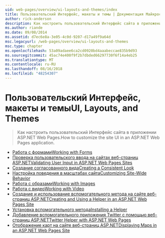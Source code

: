 ```yaml
---
uid: web-pages/overview/ui-layouts-and-themes/index
title: Пользовательский Интерфейс, макеты и темы | Документация Майкрософт
author: rick-anderson
description: Как настроить пользовательский Интерфейс сайта в приложении ASP.NET Web Pages.
ms.author: riande
ms.date: 09/08/2014
ms.assetid: d7ec6e8a-3e05-4c0d-9207-d17a49f9a64d
msc.legacyurl: /web-pages/overview/ui-layouts-and-themes
msc.type: chapter
ms.openlocfilehash: 53a09adaee6ca2cd0920bd4aaabeccae835b9d93
ms.sourcegitcommit: 45ac74e400f9f2b7dbded66297730f6f14a4eb25
ms.translationtype: MT
ms.contentlocale: ru-RU
ms.lasthandoff: 08/16/2018
ms.locfileid: "48254307"
---
```

<a name="ui-layouts-and-themes"></a><span data-ttu-id="7cefe-103">Пользовательский Интерфейс, макеты и темы</span><span class="sxs-lookup"><span data-stu-id="7cefe-103">UI, Layouts, and Themes</span></span>
====================
> <span data-ttu-id="7cefe-104">Как настроить пользовательский Интерфейс сайта в приложении ASP.NET Web Pages.</span><span class="sxs-lookup"><span data-stu-id="7cefe-104">How to customize the site UI in an ASP.NET Web Pages application.</span></span>


- [<span data-ttu-id="7cefe-105">Работа с формами</span><span class="sxs-lookup"><span data-stu-id="7cefe-105">Working with Forms</span></span>](4-working-with-forms.md)
- [<span data-ttu-id="7cefe-106">Проверка пользовательского ввода на сайтах веб-страниц ASP.NET</span><span class="sxs-lookup"><span data-stu-id="7cefe-106">Validating User Input in ASP.NET Web Pages Sites</span></span>](validating-user-input-in-aspnet-web-pages-sites.md)
- [<span data-ttu-id="7cefe-107">Создание согласованного вида</span><span class="sxs-lookup"><span data-stu-id="7cefe-107">Creating a Consistent Look</span></span>](3-creating-a-consistent-look.md)
- [<span data-ttu-id="7cefe-108">Настройка поведения в масштабах сайта</span><span class="sxs-lookup"><span data-stu-id="7cefe-108">Customizing Site-Wide Behavior</span></span>](18-customizing-site-wide-behavior.md)
- [<span data-ttu-id="7cefe-109">Работа с образами</span><span class="sxs-lookup"><span data-stu-id="7cefe-109">Working with Images</span></span>](9-working-with-images.md)
- [<span data-ttu-id="7cefe-110">Работа с видео</span><span class="sxs-lookup"><span data-stu-id="7cefe-110">Working with Video</span></span>](10-working-with-video.md)
- [<span data-ttu-id="7cefe-111">Создание и использование вспомогательного метода на сайте веб-страниц ASP.NET</span><span class="sxs-lookup"><span data-stu-id="7cefe-111">Creating and Using a Helper in an ASP.NET Web Pages Site</span></span>](creating-and-using-a-helper-in-an-aspnet-web-pages-site.md)
- [<span data-ttu-id="7cefe-112">Установка вспомогательного метода</span><span class="sxs-lookup"><span data-stu-id="7cefe-112">Installing a Helper</span></span>](installing-helpers.md)
- [<span data-ttu-id="7cefe-113">Добавление вспомогательного приложения Twitter с помощью веб-страниц ASP.NET</span><span class="sxs-lookup"><span data-stu-id="7cefe-113">Twitter Helper with ASP.NET Web Pages</span></span>](twitter-helper.md)
- [<span data-ttu-id="7cefe-114">Отображение карт на сайте веб-страниц ASP.NET</span><span class="sxs-lookup"><span data-stu-id="7cefe-114">Displaying Maps in an ASP.NET Web Pages Site</span></span>](displaying-maps-in-an-aspnet-web-pages-site.md)
